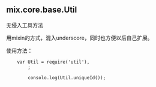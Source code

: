 ## mix.core.base.Util

无侵入工具方法

用mixin的方式，混入underscore，同时也方便以后自己扩展。

使用方法：

		var Util = require('util'),
			;

			consolo.log(Util.uniqueId());